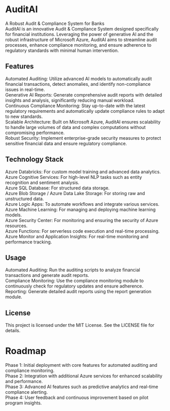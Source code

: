 # AuditAI
A Robust Audit &amp; Compliance System for Banks\
AuditAI is an innovative Audit & Compliance System designed specifically for financial institutions. Leveraging the power of generative AI and the robust infrastructure of Microsoft Azure, AuditAI aims to streamline audit processes, enhance compliance monitoring, and ensure adherence to regulatory standards with minimal human intervention.

## Features
Automated Auditing: Utilize advanced AI models to automatically audit financial transactions, detect anomalies, and identify non-compliance issues in real-time.\
Generative AI Reports: Generate comprehensive audit reports with detailed insights and analysis, significantly reducing manual workload.\
Continuous Compliance Monitoring: Stay up-to-date with the latest regulatory requirements and automatically update compliance rules to adapt to new standards.\
Scalable Architecture: Built on Microsoft Azure, AuditAI ensures scalability to handle large volumes of data and complex computations without compromising performance.\
Robust Security: Implement enterprise-grade security measures to protect sensitive financial data and ensure regulatory compliance.

## Technology Stack
Azure Databricks: For custom model training and advanced data analytics.\
Azure Cognitive Services: For high-level NLP tasks such as entity recognition and sentiment analysis.\
Azure SQL Database: For structured data storage.\
Azure Blob Storage / Azure Data Lake Storage: For storing raw and unstructured data.\
Azure Logic Apps: To automate workflows and integrate various services.\
Azure Machine Learning: For managing and deploying machine learning models.\
Azure Security Center: For monitoring and ensuring the security of Azure resources.\
Azure Functions: For serverless code execution and real-time processing.\
Azure Monitor and Application Insights: For real-time monitoring and performance tracking.

## Usage
Automated Auditing: Run the auditing scripts to analyze financial transactions and generate audit reports.\
Compliance Monitoring: Use the compliance monitoring module to continuously check for regulatory updates and ensure adherence.\
Reporting: Generate detailed audit reports using the report generation module.

## License
This project is licensed under the MIT License. See the LICENSE file for details.

# Roadmap
Phase 1: Initial deployment with core features for automated auditing and compliance monitoring.\
Phase 2: Integration with additional Azure services for enhanced scalability and performance.\
Phase 3: Advanced AI features such as predictive analytics and real-time compliance alerting.\
Phase 4: User feedback and continuous improvement based on pilot program insights.

